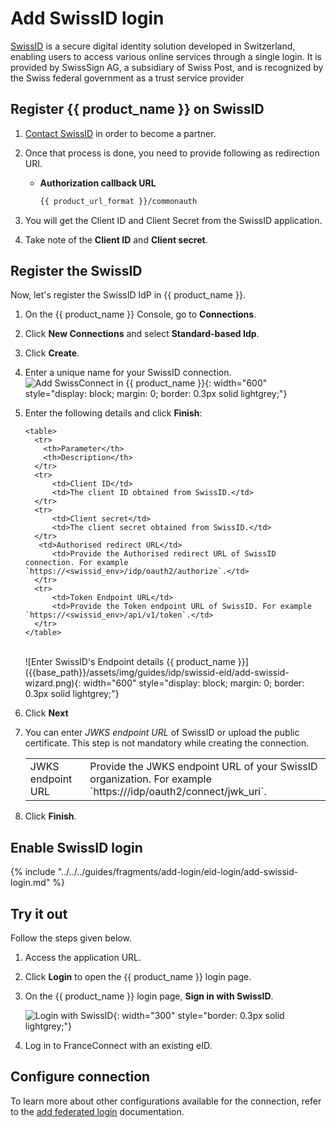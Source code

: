 # Add SwissID login

[SwissID](https://www.swissid.ch/) is a secure digital identity solution developed in Switzerland, enabling users to access various online services through a single login. It is provided by SwissSign AG, a subsidiary of Swiss Post, and is recognized by the Swiss federal government as a trust service provider

## Register {{ product_name }} on SwissID

1. [Contact SwissID](https://www.swissid.ch/en/b2b-kontakt.html) in order to become a partner.
2. Once that process is done, you need to provide following as redirection URI.
    - **Authorization callback URL**
       ```bash
       {{ product_url_format }}/commonauth
       ```
   
3. You will get the Client ID and Client Secret from the SwissID application.
4. Take note of the **Client ID** and **Client secret**.

## Register the SwissID
Now, let's register the SwissID IdP in {{ product_name }}.

1. On the {{ product_name }} Console, go to **Connections**.
2. Click **New Connections** and select **Standard-based Idp**.
3. Click **Create**.
4. Enter a  unique name for your SwissID connection.
   ![Add SwissConnect in {{ product_name }}]({{base_path}}/assets/img/guides/idp/swissid-eid/add-swissid-eid.png){: width="600" style="display: block; margin: 0; border: 0.3px solid lightgrey;"}
5. Enter the following details and click **Finish**:

       <table>
         <tr>
           <th>Parameter</th>
           <th>Description</th>
         </tr>
         <tr>
             <td>Client ID</td>
             <td>The client ID obtained from SwissID.</td>
         </tr>
         <tr>
             <td>Client secret</td>
             <td>The client secret obtained from SwissID.</td>
         </tr>
          <td>Authorised redirect URL</td>
             <td>Provide the Authorised redirect URL of SwissID connection. For example `https://<swissid_env>/idp/oauth2/authorize`.</td>
         </tr>
         <tr>
             <td>Token Endpoint URL</td>
             <td>Provide the Token endpoint URL of SwissID. For example `https://<swissid_env>/api/v1/token`.</td>
         </tr>
       </table>
   <br>
      ![Enter SwissID's Endpoint details {{ product_name }}]({{base_path}}/assets/img/guides/idp/swissid-eid/add-swissid-wizard.png){: width="600" style="display: block; margin: 0; border: 0.3px solid lightgrey;"} 
6. Click **Next**<br>
7. You can enter *JWKS endpoint URL*  of SwissID or upload the public certificate. This step is not mandatory while creating the connection.
      <table>
         <tr>
             <td>JWKS endpoint URL</td>
             <td>Provide the JWKS endpoint URL of your SwissID organization. For example `https://<swissid_env>/idp/oauth2/connect/jwk_uri`.</td>
         </tr>
      </table>
8. Click **Finish**.

## Enable SwissID login

{% include "../../../guides/fragments/add-login/eid-login/add-swissid-login.md" %}

## Try it out

Follow the steps given below.

1. Access the application URL.

2. Click **Login** to open the {{ product_name }} login page.

3. On the {{ product_name }} login page, **Sign in with SwissID**.

   ![Login with SwissID]({{base_path}}/assets/img/guides/idp/swissid-eid/signin-with-swissid.png){: width="300" style="border: 0.3px solid lightgrey;"}

4. Log in to FranceConnect with an existing eID.

## Configure connection

To learn more about other configurations available for the connection, refer to the [add federated login]({{base_path}}/guides/authentication/federated-login/) documentation.
